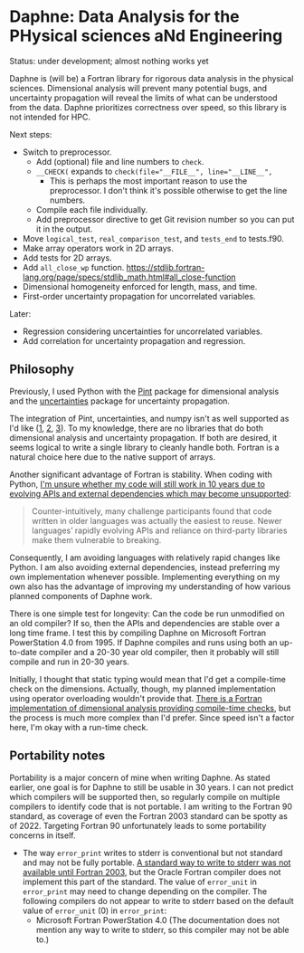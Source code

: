 # Daphne: Data Analysis for the PHysical sciences aNd Engineering

Status: under development; almost nothing works yet

Daphne is (will be) a Fortran library for rigorous data analysis in the physical sciences. Dimensional analysis will prevent many potential bugs, and uncertainty propagation will reveal the limits of what can be understood from the data. Daphne prioritizes correctness over speed, so this library is not intended for HPC.

Next steps:

- Switch to preprocessor.
    - Add (optional) file and line numbers to `check`.
    - `__CHECK(` expands to `check(file="__FILE__", line="__LINE__",`
        - This is perhaps the most important reason to use the preprocessor. I don't think it's possible otherwise to get the line numbers.
    - Compile each file individually.
    - Add preprocessor directive to get Git revision number so you can put it in the output.
- Move `logical_test`, `real_comparison_test`, and `tests_end` to tests.f90.
- Make array operators work in 2D arrays.
- Add tests for 2D arrays.
- Add `all_close_wp` function. <https://stdlib.fortran-lang.org/page/specs/stdlib_math.html#all_close-function>
- Dimensional homogeneity enforced for length, mass, and time.
- First-order uncertainty propagation for uncorrelated variables.

Later:

- Regression considering uncertainties for uncorrelated variables.
- Add correlation for uncertainty propagation and regression.

## Philosophy

Previously, I used Python with the [Pint](https://github.com/hgrecco/pint) package for dimensional analysis and the [uncertainties](https://github.com/lebigot/uncertainties) package for uncertainty propagation.

The integration of Pint, uncertainties, and numpy isn't as well supported as I'd like ([1](https://github.com/hgrecco/pint/issues/918), [2](https://github.com/xarray-contrib/pint-xarray/issues/3), [3](https://github.com/lebigot/uncertainties/issues/86)). To my knowledge, there are no libraries that do both dimensional analysis and uncertainty propagation. If both are desired, it seems logical to write a single library to cleanly handle both. Fortran is a natural choice here due to the native support of arrays.

Another significant advantage of Fortran is stability. When coding with Python, [I'm unsure whether my code will still work in 10 years due to evolving APIs and external dependencies which may become unsupported](https://www.nature.com/articles/d41586-020-02462-7):

> Counter-intuitively, many challenge participants found that code written in older languages was actually the easiest to reuse. Newer languages’ rapidly evolving APIs and reliance on third-party libraries make them vulnerable to breaking.

Consequently, I am avoiding languages with relatively rapid changes like Python. I am also avoiding external dependencies, instead preferring my own implementation whenever possible. Implementing everything on my own also has the advantage of improving my understanding of how various planned components of Daphne work.

There is one simple test for longevity: Can the code be run unmodified on an old compiler? If so, then the APIs and dependencies are stable over a long time frame. I test this by compiling Daphne on Microsoft Fortran PowerStation 4.0 from 1995. If Daphne compiles and runs using both an up-to-date compiler and a 20-30 year old compiler, then it probably will still compile and run in 20-30 years.

Initially, I thought that static typing would mean that I'd get a compile-time check on the dimensions. Actually, though, my planned implementation using operator overloading wouldn't provide that. [There is a Fortran implementation of dimensional analysis providing compile-time checks](https://gitlab.com/everythingfunctional/quaff), but the process is much more complex than I'd prefer. Since speed isn't a factor here, I'm okay with a run-time check.

## Portability notes

Portability is a major concern of mine when writing Daphne. As stated earlier, one goal is for Daphne to still be usable in 30 years. I can not predict which compilers will be supported then, so regularly compile on multiple compilers to identify code that is not portable. I am writing to the Fortran 90 standard, as coverage of even the Fortran 2003 standard can be spotty as of 2022. Targeting Fortran 90 unfortunately leads to some portability concerns in itself.

- The way `error_print` writes to stderr is conventional but not standard and may not be fully portable. [A standard way to write to stderr was not available until Fortran 2003](https://stackoverflow.com/a/8508757/1124489), but the Oracle Fortran compiler does not implement this part of the standard. The value of `error_unit` in `error_print` may need to change depending on the compiler. The following compilers do not appear to write to stderr based on the default value of `error_unit` (0) in `error_print`:
    - Microsoft Fortran PowerStation 4.0 (The documentation does not mention any way to write to stderr, so this compiler may not be able to.)
